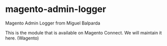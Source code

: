 # magento-admin-logger
Magento Admin Logger from Miguel Balparda

This is the module that is available on Magento Connect. We will maintain it here. (Wagento)

